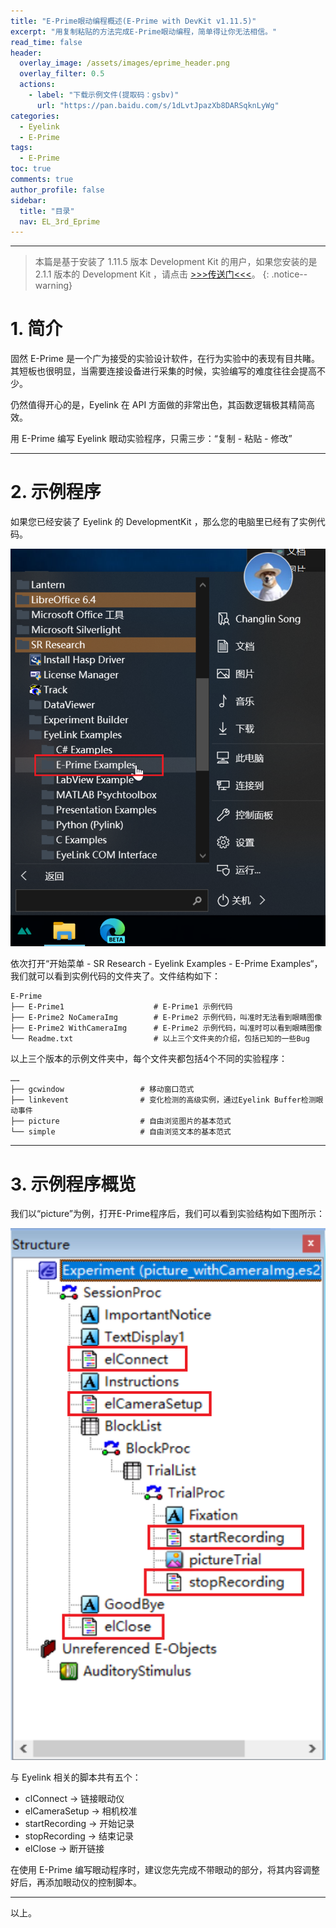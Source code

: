 ```yaml
---
title: "E-Prime眼动编程概述(E-Prime with DevKit v1.11.5)"
excerpt: "用复制粘贴的方法完成E-Prime眼动编程，简单得让你无法相信。"
read_time: false
header:
  overlay_image: /assets/images/eprime_header.png
  overlay_filter: 0.5
  actions:
    - label: "下载示例文件(提取码：gsbv)"
      url: "https://pan.baidu.com/s/1dLvtJpazXb8DARSqknLyWg"
categories:
  - Eyelink
  - E-Prime
tags:
  - E-Prime
toc: true
comments: true
author_profile: false
sidebar:
  title: "目录"
  nav: EL_3rd_Eprime
---
```


---

> 本篇是基于安装了 1.11.5 版本 Development Kit 的用户，如果您安装的是 2.1.1 版本的 Development Kit ，请点击 [>>>传送门<<<](/eyelink/e-prime/eprime_overview_devkit_2_1_1/)。
{: .notice--warning}

# 1. 简介

固然 E-Prime 是一个广为接受的实验设计软件，在行为实验中的表现有目共睹。其短板也很明显，当需要连接设备进行采集的时候，实验编写的难度往往会提高不少。

仍然值得开心的是，Eyelink 在 API 方面做的非常出色，其函数逻辑极其精简高效。

用 E-Prime 编写 Eyelink 眼动实验程序，只需三步：“复制 - 粘贴 - 修改”

---

# 2. 示例程序

如果您已经安装了 Eyelink 的 DevelopmentKit ，那么您的电脑里已经有了实例代码。

![eprime_demo_script_location](/assets/images/eprime_demo_script_location.png)

依次打开“开始菜单 - SR Research - Eyelink Examples - E-Prime Examples“，我们就可以看到实例代码的文件夹了。文件结构如下：

```
E-Prime
├── E-Prime1                    # E-Prime1 示例代码
├── E-Prime2 NoCameraImg        # E-Prime2 示例代码，叫准时无法看到眼睛图像
├── E-Prime2 WithCameraImg      # E-Prime2 示例代码，叫准时可以看到眼睛图像
└── Readme.txt                  # 以上三个文件夹的介绍，包括已知的一些Bug
```

以上三个版本的示例文件夹中，每个文件夹都包括4个不同的实验程序：

```
……
├── gcwindow                 # 移动窗口范式
├── linkevent                # 变化检测的高级实例，通过Eyelink Buffer检测眼动事件
├── picture                  # 自由浏览图片的基本范式
└── simple                   # 自由浏览文本的基本范式
```

---

# 3. 示例程序概览

我们以“picture”为例，打开E-Prime程序后，我们可以看到实验结构如下图所示：

![eprime_exp_structure](/assets/images/eprime_exp_structure.png)

与 Eyelink 相关的脚本共有五个：

* clConnect        -> 链接眼动仪
* elCameraSetup    -> 相机校准
* startRecording   -> 开始记录
* stopRecording    -> 结束记录
* elClose          -> 断开链接

在使用 E-Prime 编写眼动程序时，建议您先完成不带眼动的部分，将其内容调整好后，再添加眼动仪的控制脚本。

---

以上。



